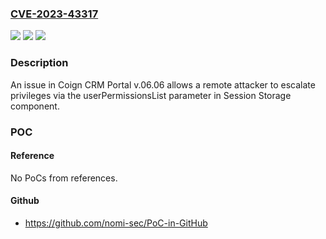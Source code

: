 ### [CVE-2023-43317](https://cve.mitre.org/cgi-bin/cvename.cgi?name=CVE-2023-43317)
![](https://img.shields.io/static/v1?label=Product&message=n%2Fa&color=blue)
![](https://img.shields.io/static/v1?label=Version&message=n%2Fa&color=blue)
![](https://img.shields.io/static/v1?label=Vulnerability&message=n%2Fa&color=brighgreen)

### Description

An issue in Coign CRM Portal v.06.06 allows a remote attacker to escalate privileges via the userPermissionsList parameter in Session Storage component.

### POC

#### Reference
No PoCs from references.

#### Github
- https://github.com/nomi-sec/PoC-in-GitHub

